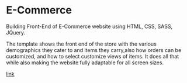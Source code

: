 # E-Commerce

Building Front-End of E-Commerce website using HTML, CSS, SASS, JQuery.

The template shows the front end of the store with the various demographics they cater to and items they carry,also how orders can be customized, and how to select customize views of items. It does all that while also making the website fully adaptable for all screen sizes.

[link](https://isaiahadekanye.github.io/E-Commerce_Template/index.html)
